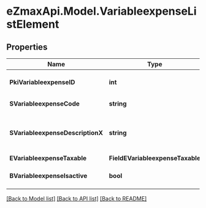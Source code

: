 
# eZmaxApi.Model.VariableexpenseListElement

## Properties

Name | Type | Description | Notes
------------ | ------------- | ------------- | -------------
**PkiVariableexpenseID** | **int** | The unique ID of the Variableexpense | 
**SVariableexpenseCode** | **string** | The code of the Variableexpense | [optional] 
**SVariableexpenseDescriptionX** | **string** | The description of the Variableexpense in the language of the requester | [optional] 
**EVariableexpenseTaxable** | **FieldEVariableexpenseTaxable** |  | [optional] 
**BVariableexpenseIsactive** | **bool** | Whether the variableexpense is active or not | [optional] 

[[Back to Model list]](../README.md#documentation-for-models)
[[Back to API list]](../README.md#documentation-for-api-endpoints)
[[Back to README]](../README.md)

